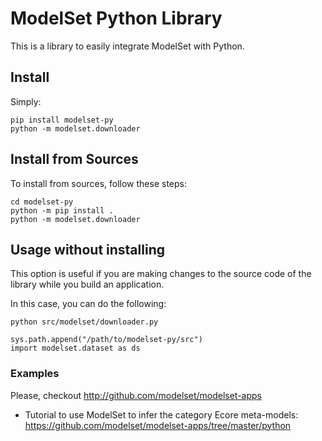 
# ModelSet Python Library

This is a library to easily integrate ModelSet with Python.

## Install

Simply:

```
pip install modelset-py
python -m modelset.downloader
```

## Install from Sources

To install from sources, follow these steps:

```
cd modelset-py
python -m pip install .
python -m modelset.downloader
```

## Usage without installing

This option is useful if you are making changes to the source code of the library while you build an application. 

In this case, you can do the following:

```
python src/modelset/downloader.py
```

```
sys.path.append("/path/to/modelset-py/src")
import modelset.dataset as ds
```

### Examples

Please, checkout http://github.com/modelset/modelset-apps

* Tutorial to use ModelSet to infer the category Ecore meta-models: https://github.com/modelset/modelset-apps/tree/master/python
